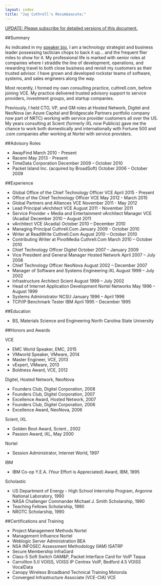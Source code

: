 ```yaml
---
layout: index
title: "Jay Cuthrell's Resum&eacute;"
---
```


<a href="http://eepurl.com/bdG70r">UPDATE: Please subscribe for detailed versions of this document.</a>

##Summary

As indicated in my [speaker bio](/), I am a technology strategist and business leader possessing tactician chops to back it up... and the frequent flier miles to show for it. My professional life is marked with senior roles at companies where I straddle the line of development, operations, and rewarding travel to both close business and revisit my customers as their trusted advisor. I have grown and developed rockstar teams of software, systems, and sales engineers along the way.

Most recently, I formed my own consulting practice, cuthrell.com, before joining VCE. My practice delivered trusted advisory support to service providers, investment groups, and startup companies.

Previously, I held CTO, VP, and GM roles at Hosted Network, Digitel and NeoNova (an Azure Capital and Bridgescale Partners portfolio company now part of NRTC) working with service provider customers all over the US. My years consulting at Scient (formerly iXL now Publicis) gave me the chance to work both domestically and internationally with Fortune 500 and .com companies after working at Nortel with service providers.

##Advisory Roles

- AwayFind March 2010 - Present
- Racemi May 2013 - Present
- TimeData Corporation December 2009 – October 2010
- Packet Island Inc. (acquired by BroadSoft) October 2006 – October 2009

##Experience

- Global Office of the Chief Technology Officer VCE April 2015 - Present
- Office of the Chief Technology Officer VCE May 2012 - March 2015
- Global Partners and Alliances VCE November 2011 - May 2012
- Lead Principal vArchitect VCE August 2011 - November 2011
- Service Provider + Media and Entertainment vArchitect Manager VCE (Acadia) December 2010 – August 2011
- vArchitect VCE (Acadia) October 2010 – December 2010 
- Managing Principal Cuthrell.Com January 2009 - October 2010
- Writer at ReadWrite Cuthrell.Com August 2010 – October 2010
- Contributing Writer at PivotMedia Cuthrell.Com March 2010 – October 2010
- Chief Technology Officer Digitel October 2007 – January 2009 
- Vice President and General Manager Hosted Network April 2007 – July 2008 
- Chief Technology Officer NeoNova August 2002 – December 2007
- Manager of Software and Systems Engineering iXL August 1999 – July 2002
- Infrastructure Architect Scient August 1999 – July 2002 
- Head of Internet Application Development Nortel Networks May 1996 – August 1999
- Systems Administrator NCSU January 1996 – April 1996
- TCP/IP Benchmark Tester IBM April 1995 – December 1995

##Education

- BS, Materials Science and Engineering North Carolina State University

##Honors and Awards

VCE

- EMC World Speaker, EMC, 2015
- VMworld Speaker, VMware, 2014
- Master Engineer, VCE, 2013 
- vExpert, VMware, 2013 
- Boldness Award, VCE, 2012

Digitel, Hosted Network, NeoNova

- Founders Club, Digitel Corporation, 2008
- Founders Club, Digitel Corporation, 2007 
- Excellence Award, Hosted Network, 2007 
- Founders Club, Digitel Corporation, 2006 
- Excellence Award, NeoNova, 2006

Scient, iXL

- Golden Boot Award, Scient , 2002 
- Passion Award, iXL, May 2000

Nortel

- Session Administrator, Internet World, 1997

IBM

- IBM Co-op Y.E.A. (Your Effort is Appreciated) Award, IBM, 1995

Scholastic

- US Department of Energy - High School Internship Program, Argonne National Laboratory, 1990 
- NASA Challenger Commander Michael J. Smith Scholarship, 1990
- Teaching Fellows Scholarship, 1990
- NROTC Scholarship, 1990

##Certifications and Training

- Project Management Methods Nortel
- Management Influence Nortel
- Weblogic Server Administration BEA
- NSA INFOSEC Assessment Methodology (IAM) ISATRP
- Secure Membership InfraGard
- Class-5 Soft Switch OAM&P, Packet Interface Card for VoIP Taqua
- Carrollton 5.0 VOISS, VOISS IP Centrex VoIP, Bedford 4.5 VOISS VocalData
- Canopy Wireless Broadband Technical Training Motorola
- Converged Infrastructure Associate (VCE-CIA) VCE
